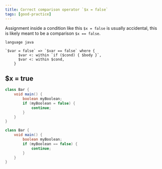 ```yaml
---
title: Correct comparison operator `$x = false`
tags: [good-practice]
---
```


Assignment inside a condition like this `$x = false` is usually accidental, this is likely meant to be a comparison `$x == false`.

```grit
language java

`$var = false` => `$var == false` where {
	  $var <: within `if ($cond) { $body }`,
	  $var <: within $cond,
	}
```

## $x = true

```java
class Bar {
    void main() {
        boolean myBoolean;
        if (myBoolean = false) {
            continue;
        }
    }
}
```

```java
class Bar {
    void main() {
        boolean myBoolean;
        if (myBoolean == false) {
            continue;
        }
    }
}
```
